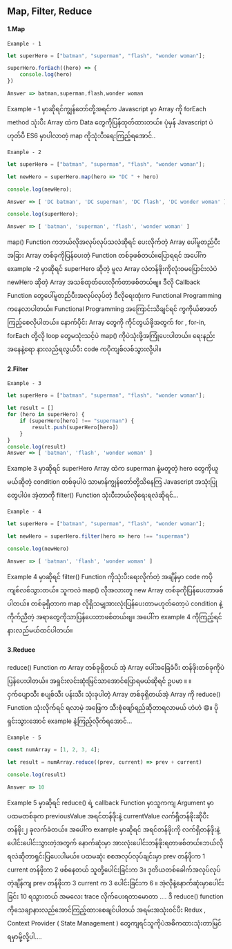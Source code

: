## Map, Filter, Reduce

#### 1.Map

`Example - 1`

```javascript
let superHero = ["batman", "superman", "flash", "wonder woman"];

superHero.forEach((hero) => {
    console.log(hero)
})

Answer => batman,superman,flash,wonder woman
```

Example  - 1 မှာဆိုရင်ကျွန်တော်တို့အရင်က Javascript မှာ Array ကို forEach method သုံးပီး Array ထဲက Data တွေကိုပြန်ထုတ်ထားတယ်။ ပုံမှန် Javascript ပဲ ဟုတ်ပီ ES6 မှာပါလာတဲ့ map ကိုသုံးပီးရေးကြည့်ရအောင်..

`Example - 2`

```javascript
let superHero = ["batman", "superman", "flash", "wonder woman"];

let newHero = superHero.map(hero => "DC " + hero)

console.log(newHero);

Answer => [ 'DC batman', 'DC superman', 'DC flash', 'DC wonder woman' ]

console.log(superHero);

Answer => [ 'batman', 'superman', 'flash', 'wonder woman' ]
```

map() Function ကဘယ်လိုအလုပ်လုပ်သလဲဆိုရင် ပေးလိုက်တဲ့ Array ပေါ်မူတည်ပီး အခြား Array တစ်ခုကိုပြန်ပေးတဲ့ Function တစ်ခုဖစ်တယ်။ပြောရရင် အ‌ပေါ်က example -2 မှာဆိုရင် superHero ဆိုတဲ့ မူလ Array လဲတန်ဖိုးကိုလုံး၀မပြောင်းလဲပဲ  newHero ဆိုတဲ့ Array အသစ်ထုတ်ပေးလိုက်တာဖစ်တယ်ဗျ။ ဒီလို Callback Function တွေပေါ်မူတည်ပီးအလုပ်လုပ်တဲ့ ဒီလိုရေးထုံးက Functional Programming ကနေလာပါတယ်။ Functional Programming အကြောင်းသိချင်ရင် ကွကိုယ်စာဖတ်ကြည့်စေလိုပါတယ်။ နောက်ပိုင်း Array တွေကို ကိုင်တွယ်ဖို့အတွက် for , for-in, forEach တို့လို loop တွေမသုံးသင့်ပဲ map() ကိုပဲသုံးဖို့အကြုံပေးပါတယ်။ ရေးနည်းအနေနဲ့ရော နားလည်ရလွယ်ပီး code ကပိုကျစ်လစ်သွားလို့ပါ။

#### 2.Filter

`Example - 3`

```javascript
let superHero = ["batman", "superman", "flash", "wonder woman"];

let result = []
for (hero in superHero) {
    if (superHero[hero] !== "superman") {
        result.push(superHero[hero])
    }
}
console.log(result)
Answer => [ 'batman', 'flash', 'wonder woman' ]
```

Example 3 မှာဆိုရင် superHero Array ထဲက superman နဲ့မတူတဲ့ hero တွေကိုယူမယ်ဆိုတဲ့ condition တစ်ခုပါပဲ သာမာန်ကျွန်တော်တို့သိနေကြ Javascript အသုံးပြုတွေပါပဲ။ အဲ့တာကို filter() Function သုံးပီးဘယ်လိုရေးရလဲဆိုရင်...

`Example - 4`

```javascript
let superHero = ["batman", "superman", "flash", "wonder woman"];

let newHero = superHero.filter(hero => hero !== "superman")

console.log(newHero)

Answer => [ 'batman', 'flash', 'wonder woman' ]
```

Example 4 မှာဆိုရင်  filter() Function ကိုသုံးပီးရေးလိုက်တဲ့ အချိန်မှာ code ကပိုကျစ်လစ်သွားတယ်။ သူကလဲ map() လိုအလားတူ new Array တစ်ခုကိုပြန်ပေးတာဖစ်ပါတယ်။ တစ်ခုရှိတာက map လိုရှိသမျှအားလုံးပြန်ပေးတာမဟုတ်တော့ပဲ condition နဲ့ကိုက်ညီတဲ့ အရာတွေကိုသာပြန်ပေးတာဖစ်တယ်ဗျ။ အပေါ်က example 4  ကိုကြည့်ရင်နားလည်မယ်ထင်ပါတယ်။ 

#### 3.Reduce

reduce() Function က Array တစ်ခုရှိတယ် အဲ့ Array ပေါ်အခြေခံပီး တန်ဖိုးတစ်ခုကိုပဲ ပြန်ပေးပါတယ်။ အရှင်းလင်းဆုံးမြင်သာအောင်ပြောရမယ်ဆိုရင် ဥပမာ ။ ။ ငှက်ပျောသီး စပျစ်သီး ပန်းသီး သုံးခုပါတဲ့ Array တစ်ခုရှိတယ်အဲ့ Array ကို reduce() Function သုံးလိုက်ရင် ရလာမဲ့ အဖြေက သီးစုံဖျော်ရည်ဆိုတာရလာမယ် ဟဲဟဲ :smile:။ ပိုရှင်းသွားအောင် example နဲ့ကြည့်လိုက်ရအောင်...

`Example - 5`

```javascript
const numArray = [1, 2, 3, 4];

let result = numArray.reduce((prev, current) => prev + current)

console.log(result)

Answer => 10
```

 Example 5 မှာဆိုရင်  reduce() ရဲ့  callback Function မှာသူကကျ Argument မှာ ပထမတစ်ခုက previousValue အရင်တန်ဖိုးနဲ့ currentValue လက်ရှိတန်ဖိုးဆိုပီး တန်ဖိုး၂ ခုလက်ခံတယ်။ အပေါ်က example မှာဆိုရင် အရင်တန်ဖိုးကို လက်ရှိတန်ဖိုးနဲ့ ပေါင်းပေါင်းသွားတဲ့အတွက် နောက်ဆုံးမှာ အားလုံးပေါင်းတန်ဖိုးရတာဖစ်တယ်။ဘယ်လိုရလဲဆိုတာရှင်းပြပေးပါမယ်။ ပထမဆုံး စစအလုပ်လုပ်ချင်းမှာ prev တန်ဖိုးက 1 current  တန်ဖိုးက  2 ဖစ်နေတယ် သူတို့ပေါင်းခြင်းက  3။ ဒုတိယတစ်ခေါက်အလုပ်လုပ်တဲ့ချိန်ကျ prev တန်ဖိုးက  3  current က 3 ပေါင်းခြင်းက 6 ။ အဲ့လိုနဲ့နောက်ဆုံးမှာပေါင်းခြင်း 10 ရသွားတယ် အမလေး trace လိုက်ပေးရတာမောတာ .... ဒီ reduce() function ကိုသေချာနားလည်အောင်ကြည့်ထားစေချင်ပါတယ် အရမ်းအသုံး၀င်ပီး Redux , Context Provider ( State Management ) တွေကျရင်သူကိုပဲအဓိကထားသုံးတာမြင်ရမှာမို့လို့ပါ.... 